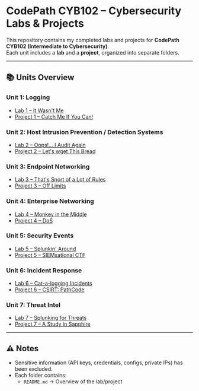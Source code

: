 # CodePath CYB102 – Cybersecurity Labs & Projects

This repository contains my completed labs and projects for **CodePath CYB102 (Intermediate to Cybersecurity)**.  
Each unit includes a **lab** and a **project**, organized into separate folders.

---

## 📚 Units Overview

### Unit 1: Logging
- [Lab 1 – It Wasn't Me](./Unit1-Logging/Lab1-It-Wasnt-Me/README.md)
- [Project 1 – Catch Me If You Can!](./Unit1-Logging/Project1-Catch-Me-If-You-Can/README.md)

### Unit 2: Host Intrusion Prevention / Detection Systems
- [Lab 2 – Oops!... I Audit Again](./Unit2-HIDS/Lab2-Oops-I-Audit-Again/README.md)
- [Project 2 – Let's wget This Bread](./Unit2-HIDS/Project2-Lets-wget-This-Bread/README.md)

### Unit 3: Endpoint Networking
- [Lab 3 – That's Snort of a Lot of Rules](./Unit3-Endpoint-Networking/Lab3-Thats-Snort-of-a-Lot-of-Rules/README.md)
- [Project 3 – Off Limits](./Unit3-Endpoint-Networking/Project3-Off-Limits/README.md)

### Unit 4: Enterprise Networking
- [Lab 4 – Monkey in the Middle](./Unit4-Enterprise-Networking/Lab4-Monkey-in-the-Middle/README.md)
- [Project 4 – DoS](./Unit4-Enterprise-Networking/Project4-DoS/README.md)

### Unit 5: Security Events
- [Lab 5 – Splunkin' Around](./Unit5-Security-Events/Lab5-Splunkin-Around/README.md)
- [Project 5 – SIEMsational CTF](./Unit5-Security-Events/Project5-SIEMsational-CTF/README.md)

### Unit 6: Incident Response
- [Lab 6 – Cat-a-logging Incidents](./Unit6-Incident-Response/Lab6-Cat-a-logging-Incidents/README.md)
- [Project 6 – CSIRT: PathCode](./Unit6-Incident-Response/Project6-CSIRT-PathCode/README.md)

### Unit 7: Threat Intel
- [Lab 7 – Splunking for Threats](./Unit7-Threat-Intel/Lab7-Splunking-for-Threats/README.md)
- [Project 7 – A Study in Sapphire](./Unit7-Threat-Intel/Project7-A-Study-in-Sapphire/README.md)

---

## ⚠️ Notes
- Sensitive information (API keys, credentials, configs, private IPs) has been excluded.
- Each folder contains:
  - `README.md` → Overview of the lab/project
